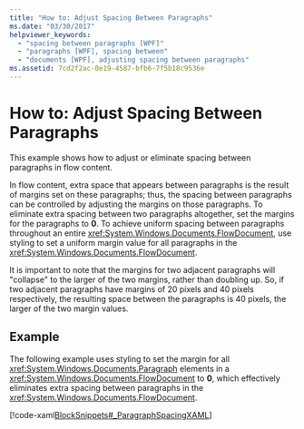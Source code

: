 ```yaml
---
title: "How to: Adjust Spacing Between Paragraphs"
ms.date: "03/30/2017"
helpviewer_keywords: 
  - "spacing between paragraphs [WPF]"
  - "paragraphs [WPF], spacing between"
  - "documents [WPF], adjusting spacing between paragraphs"
ms.assetid: 7cd2f2ac-0e19-4587-bfb6-7f5b18c9536e
---
```

# How to: Adjust Spacing Between Paragraphs
This example shows how to adjust or eliminate spacing between paragraphs in flow content.  
  
 In flow content, extra space that appears between paragraphs is the result of margins set on these paragraphs; thus, the spacing between paragraphs can be controlled by adjusting the margins on those paragraphs.  To eliminate extra spacing between two paragraphs altogether, set the margins for the paragraphs to **0**.  To achieve uniform spacing between paragraphs throughout an entire <xref:System.Windows.Documents.FlowDocument>, use styling to set a uniform margin value for all paragraphs in the <xref:System.Windows.Documents.FlowDocument>.  
  
 It is important to note that the margins for two adjacent paragraphs will "collapse" to the larger of the two margins, rather than doubling up. So, if two adjacent paragraphs have margins of 20 pixels and 40 pixels respectively, the resulting space between the paragraphs is 40 pixels, the larger of the two margin values.  
  
## Example  
 The following example uses styling to set the margin for all <xref:System.Windows.Documents.Paragraph> elements in a <xref:System.Windows.Documents.FlowDocument> to **0**, which effectively eliminates extra spacing between paragraphs in the <xref:System.Windows.Documents.FlowDocument>.  
  
 [!code-xaml[BlockSnippets#_ParagraphSpacingXAML](~/samples/snippets/csharp/VS_Snippets_Wpf/BlockSnippets/CSharp/Window1.xaml#_paragraphspacingxaml)]
